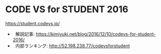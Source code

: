 # CODE VS for STUDENT 2016

<https://student.codevs.jp/>

-   解説記事: <https://kimiyuki.net/blog/2016/12/10/codevs-for-student-2016/>
-   内部ランキング: <http://52.198.238.77/codevsforstudent>
